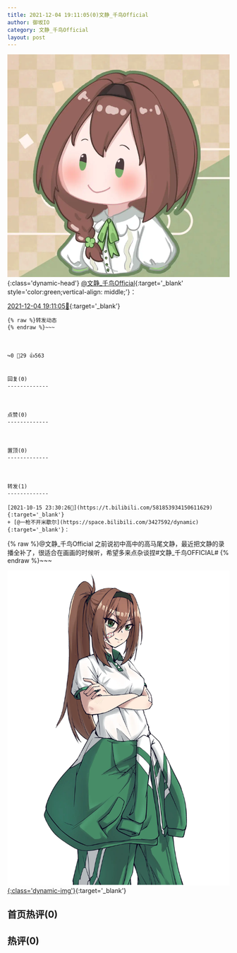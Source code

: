 ```yaml
---
title: 2021-12-04 19:11:05(0)文静_千鸟Official
author: 御坂IO
category: 文静_千鸟Official
layout: post
---
```


![img](/images/ac7482ed1b9a7f203dc68c0c4a77c488a27b108a.jpg){:class='dynamic-head'}
[@文静_千鸟Official](https://space.bilibili.com/667526012/dynamic){:target='_blank' style='color:green;vertical-align: middle;'}：

[2021-12-04 19:11:05🔗](https://t.bilibili.com/600341358884005399){:target='_blank'}

~~~
{% raw %}转发动态
{% endraw %}~~~



↪️0 💬29 👍563


回复(0)
-------------



点赞(0)
-------------



置顶(0)
-------------



转发(1)
-------------

[2021-10-15 23:30:26🔗](https://t.bilibili.com/581853934150611629){:target='_blank'}
+ [@一枪不开米歇尔](https://space.bilibili.com/3427592/dynamic){:target='_blank'}：
~~~
{% raw %}@文静_千鸟Official 之前说初中高中的高马尾文静，最近把文静的录播全补了，很适合在画画的时候听，希望多来点杂谈捏#文静_千鸟OFFICIAL# 
{% endraw %}~~~


[![img](/images/60683162173f9cf3d451ca372be3b6c776ba351b.jpg){:class='dynamic-img'}](/images/60683162173f9cf3d451ca372be3b6c776ba351b.jpg){:target='_blank'}




首页热评(0)
-------------



热评(0)
-------------



